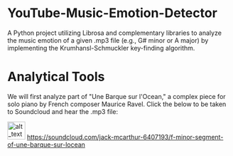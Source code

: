 # YouTube-Music-Emotion-Detector
A Python project utilizing Librosa and complementary libraries to analyze the music emotion of a given .mp3 file (e.g., G# minor or A major) by implementing the Krumhansl-Schmuckler key-finding algorithm.

# Analytical Tools
We will first analyze part of "Une Barque sur l'Ocean," a complex piece for solo piano by French composer Maurice Ravel. Click the below to be taken to Soundcloud and hear the .mp3 file:

[<img alt="alt_text" width="40px" src="images/image.PNG" />](https://www.google.com/)
https://soundcloud.com/jack-mcarthur-6407193/f-minor-segment-of-une-barque-sur-locean

